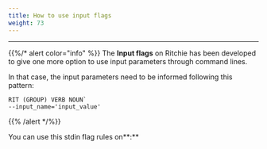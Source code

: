 ```yaml
---
title: How to use input flags
weight: 73
---
```


---

{{%/* alert color="info" %}}
The **Input flags** on Ritchie has been developed to give one more option to use input parameters through command lines.   
  
In that case, the input parameters need to be informed following this pattern:

```text
RIT (GROUP) VERB NOUN` 
--input_name='input_value'
``` 
{{% /alert */%}}

You can use this stdin flag rules on**:**
